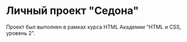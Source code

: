 # Личный проект "Седона"

Проект был выполнен в рамках курса HTML Академии "HTML и CSS, уровень 2".
